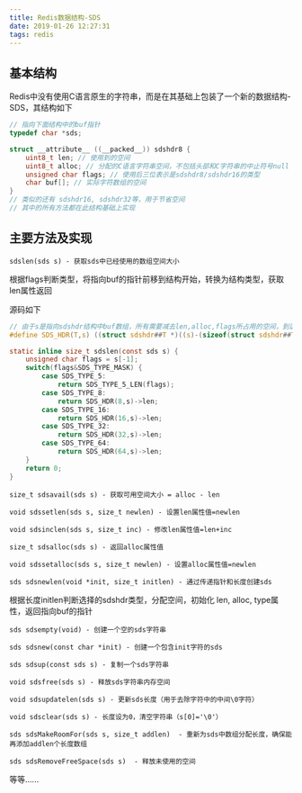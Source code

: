 ```yaml
---
title: Redis数据结构-SDS
date: 2019-01-26 12:27:31
tags: redis
---
```


## 基本结构

Redis中没有使用C语言原生的字符串，而是在其基础上包装了一个新的数据结构-SDS，其结构如下

```c
// 指向下面结构中的buf指针
typedef char *sds;

struct __attribute__ ((__packed__)) sdshdr8 {
	uint8_t len; // 使用到的空间
	uint8_t alloc; // 分配的C语言字符串空间，不包括头部和C字符串的中止符号null
    unsigned char flags; // 使用后三位表示是sdshdr8/sdshdr16的类型
    char buf[]; // 实际字符数组的空间
}
// 类似的还有 sdshdr16, sdshdr32等，用于节省空间
// 其中的所有方法都在此结构基础上实现
```

<!-- more -->

## 主要方法及实现

`sdslen(sds s) - 获取sds中已经使用的数组空间大小`

根据flags判断类型，将指向buf的指针前移到结构开始，转换为结构类型，获取len属性返回

源码如下

```c
// 由于s是指向sdshdr结构中buf数组，所有需要减去len,alloc,flags所占用的空间，到达结构在内存中的开始位置，进行类型转换
#define SDS_HDR(T,s) ((struct sdshdr##T *)((s)-(sizeof(struct sdshdr##T))))

static inline size_t sdslen(const sds s) {
    unsigned char flags = s[-1];
    switch(flags&SDS_TYPE_MASK) {
        case SDS_TYPE_5:
            return SDS_TYPE_5_LEN(flags);
        case SDS_TYPE_8:
            return SDS_HDR(8,s)->len;
        case SDS_TYPE_16:
            return SDS_HDR(16,s)->len;
        case SDS_TYPE_32:
            return SDS_HDR(32,s)->len;
        case SDS_TYPE_64:
            return SDS_HDR(64,s)->len;
    }
    return 0;
}
```

`size_t sdsavail(sds s) - 获取可用空间大小 = alloc - len`

`void sdssetlen(sds s, size_t newlen) - 设置len属性值=newlen`  

`void sdsinclen(sds s, size_t inc) - 修改len属性值=len+inc`

`size_t sdsalloc(sds s) - 返回alloc属性值`

`void sdssetalloc(sds s, size_t newlen) - 设置alloc属性值=newlen`



`sds sdsnewlen(void *init, size_t initlen) - 通过传递指针和长度创建sds`

根据长度initlen判断选择的sdshdr类型，分配空间，初始化 len, alloc, type属性，返回指向buf的指针

`sds sdsempty(void) - 创建一个空的sds字符串`

`sds sdsnew(const char *init) - 创建一个包含init字符的sds `

`sds sdsup(const sds s) - 复制一个sds字符串`

`void sdsfree(sds s) - 释放sds字符串内存空间`

`void sdsupdatelen(sds s) - 更新sds长度（用于去除字符中的中间\0字符）`

`void sdsclear(sds s) - 长度设为0，清空字符串（s[0]='\0'）`

`sds sdsMakeRoomFor(sds s, size_t addlen)  - 重新为sds中数组分配长度，确保能再添加addlen个长度数组`

`sds sdsRemoveFreeSpace(sds s)  - 释放未使用的空间`

等等......


